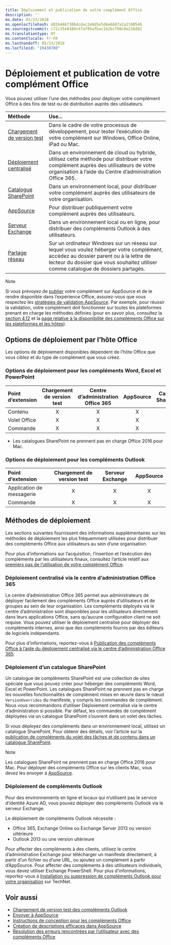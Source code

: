 ```yaml
---
title: Déploiement et publication de votre complément Office
description: ''
ms.date: 01/23/2018
ms.openlocfilehash: d8264667306dcdac2e9d5e5d6e6607a2a2100546
ms.sourcegitcommit: c72c35e8389c47a795afbac1b2bcf98c8e216d82
ms.translationtype: HT
ms.contentlocale: fr-FR
ms.lasthandoff: 05/23/2018
ms.locfileid: "19438780"
---
```

# <a name="deploy-and-publish-your-office-add-in"></a>Déploiement et publication de votre complément Office

Vous pouvez utiliser l’une des méthodes pour déployer votre complément Office à des fins de test ou de distribution auprès des utilisateurs.

|**Méthode**|**Use...**|
|:---------|:------------|
|[Chargement de version test](../testing/create-a-network-shared-folder-catalog-for-task-pane-and-content-add-ins.md)|Dans le cadre de votre processus de développement, pour tester l’exécution de votre complément sur Windows, Office Online, iPad ou Mac.|
|[Déploiement centralisé](centralized-deployment.md)|Dans un environnement de cloud ou hybride, utilisez cette méthode pour distribuer votre complément auprès des utilisateurs de votre organisation à l’aide du Centre d’administration Office 365.|
|[Catalogue SharePoint](publish-task-pane-and-content-add-ins-to-an-add-in-catalog.md)|Dans un environnement local, pour distribuer votre complément auprès des utilisateurs de votre organisation.|
|[AppSource](https://docs.microsoft.com/en-us/office/dev/store/submit-to-the-office-store)|Pour distribuer publiquement votre complément auprès des utilisateurs.|
|[Serveur Exchange](#outlook-add-in-deployment)|Dans un environnement local ou en ligne, pour distribuer des compléments Outlook à des utilisateurs.|
|[Partage réseau](../testing/create-a-network-shared-folder-catalog-for-task-pane-and-content-add-ins.md)|Sur un ordinateur Windows sur un réseau sur lequel vous voulez héberger votre complément, accédez au dossier parent ou à la lettre de lecteur du dossier que vous souhaitez utiliser comme catalogue de dossiers partagés.|

> [!NOTE]
> Si vous prévoyez de [publier](../publish/publish.md) votre complément sur AppSource et de le rendre disponible dans l’expérience Office, assurez-vous que vous respectez les [stratégies de validation AppSource](https://docs.microsoft.com/en-us/office/dev/store/validation-policies). Par exemple, pour réussir la validation, votre complément doit fonctionner sur toutes les plateformes prenant en charge les méthodes définies (pour en savoir plus, consultez la [section 4.12](https://docs.microsoft.com/en-us/office/dev/store/validation-policies#4-apps-and-add-ins-behave-predictably) et la [page relative à la disponibilité des compléments Office sur les plateformes et les hôtes](../overview/office-add-in-availability.md)).

## <a name="deployment-options-by-office-host"></a>Options de déploiement par l’hôte Office

Les options de déploiement disponibles dépendent de l’hôte Office que vous ciblez et du type de complément que vous créez.

### <a name="deployment-options-for-word-excel-and-powerpoint-add-ins"></a>Options de déploiement pour les compléments Word, Excel et PowerPoint

| Point d’extension | Chargement de version test | Centre d’administration Office 365 |AppSource| Catalogue SharePoint\*  |
|:----------------|:-----------:|:-----------------------:|:----------:|:--------------------:|
| Contenu         | X           | X                       | X          | X                    |
| Volet Office       | X           | X                       | X          | X                    |
| Commande           | X           | X                       | X          |                      |

* Les catalogues SharePoint ne prennent pas en charge Office 2016 pour Mac.

### <a name="deployment-options-for-outlook-add-ins"></a>Options de déploiement pour les compléments Outlook

| Point d’extension | Chargement de version test | Serveur Exchange | AppSource |
|:----------------|:-----------:|:---------------:|:------------:|
| Application de messagerie        | X           | X               | X            |
| Commande         | X           | X               | X            |

## <a name="deployment-methods"></a>Méthodes de déploiement

Les sections suivantes fournissent des informations supplémentaires sur les méthodes de déploiement les plus fréquemment utilisées pour distribuer des compléments Office aux utilisateurs au sein d’une organisation.

Pour plus d’informations sur l’acquisition, l’insertion et l’exécution des compléments par les utilisateurs finaux, consultez l’article relatif aux [premiers pas de l’utilisation de votre complément Office](https://support.office.com/en-ie/article/Start-using-your-Office-Add-in-82e665c4-6700-4b56-a3f3-ef5441996862?ui=en-US&rs=en-IE&ad=IE).

### <a name="centralized-deployment-via-the-office-365-admin-center"></a>Déploiement centralisé via le centre d’administration Office 365 

Le centre d’administration Office 365 permet aux administrateurs de déployer facilement des compléments Office auprès d’utilisateurs et de groupes au sein de leur organisation. Les compléments déployés via le centre d’administration sont disponibles pour les utilisateurs directement dans leurs applications Office, sans qu’aucune configuration client ne soit requise. Vous pouvez utiliser le déploiement centralisé pour déployer des compléments internes, ainsi que des compléments fournis par des éditeurs de logiciels indépendants.

Pour plus d’informations, reportez-vous à [Publication des compléments Office à l’aide du déploiement centralisé via le centre d’administration Office 365](centralized-deployment.md).

### <a name="sharepoint-catalog-deployment"></a>Déploiement d’un catalogue SharePoint

Un catalogue de compléments SharePoint est une collection de sites spéciale que vous pouvez créer pour héberger des compléments Word, Excel et PowerPoint. Les catalogues SharePoint ne prennent pas en charge les nouvelles fonctionnalités de complément mises en œuvre dans le nœud `VersionOverrides` du manifeste, y compris les commandes de complément. Nous vous recommandons d’utiliser Déploiement centralisé via le centre d’administration si possible. Par défaut, les commandes de complément déployées via un catalogue SharePoint s’ouvrent dans un volet des tâches.

Si vous déployez des compléments dans un environnement local, utilisez un catalogue SharePoint. Pour obtenir des détails, voir l’article sur la [publication de compléments du volet des tâches et de contenu dans un catalogue SharePoint](publish-task-pane-and-content-add-ins-to-an-add-in-catalog.md).

> [!NOTE]
> Les catalogues SharePoint ne prennent pas en charge Office 2016 pour Mac. Pour déployer des compléments Office sur les clients Mac, vous devez les envoyer à [AppSource]. 

### <a name="outlook-add-in-deployment"></a>Déploiement de compléments Outlook

Pour des environnements en ligne et locaux qui n’utilisent pas le service d’identité Azure AD, vous pouvez déployer des compléments Outlook via le serveur Exchange. 

Le déploiement de compléments Outlook nécessite :

- Office 365, Exchange Online ou Exchange Server 2013 ou version ultérieure
- Outlook 2013 ou une version ultérieure

Pour affecter des compléments à des clients, utilisez le centre d’administration Exchange pour télécharger un manifeste directement, à partir d’un fichier ou d’une URL, ou ajoutez un complément à partir d’AppSource. Pour affecter des compléments à des utilisateurs individuels, vous devez utiliser Exchange PowerShell. Pour plus d’informations, reportez-vous à [Installation ou suppression de compléments Outlook pour votre organisation](https://technet.microsoft.com/en-us/library/jj943752(v=exchg.150).aspx) sur TechNet.

## <a name="see-also"></a>Voir aussi

- [Chargement de version test des compléments Outlook](../testing/create-a-network-shared-folder-catalog-for-task-pane-and-content-add-ins.md)
- [Envoyer à AppSource][AppSource]
- [Instructions de conception pour les compléments Office](../design/add-in-design.md)
- [Création de descriptions efficaces dans AppSource](https://docs.microsoft.com/en-us/office/dev/store/create-effective-office-store-listings)
- [Résolution des erreurs rencontrées par l’utilisateur avec des compléments Office](../testing/testing-and-troubleshooting.md)

[AppSource]: https://docs.microsoft.com/en-us/office/dev/store/submit-to-the-office-store
[Office Add-in host and platform availability]: ../overview/office-add-in-availability
